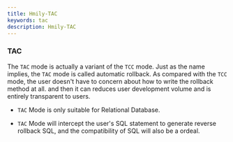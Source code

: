 ```yaml
---
title: Hmily-TAC
keywords: tac
description: Hmily-TAC
---
```


### TAC

The `TAC` mode is actually a variant of the `TCC` mode. Just as the name implies, the `TAC` mode is called automatic rollback. As compared with the `TCC` mode, the user doesn't have to concern about how to write the rollback method at all.
and then it can reduces user development volume and is entirely transparent to users.

* `TAC` Mode is only suitable for Relational Database.

* `TAC` Mode will intercept the user's SQL statement to generate reverse rollback SQL, and the compatibility of SQL will also be a ordeal.
